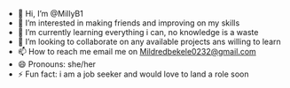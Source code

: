 - 👋 Hi, I’m @MillyB1
- 👀 I’m interested in making friends and improving on my skills
- 🌱 I’m currently learning everything i can, no knowledge is a waste
- 💞️ I’m looking to collaborate on any available projects ans willing to learn 
- 📫 How to reach me email me on Mildredbekele0232@gmail.com
- 😄 Pronouns: she/her
- ⚡ Fun fact: i am a job seeker and would love to land a role soon

<!---
MillyB1/MillyB1 is a ✨ special ✨ repository because its `README.md` (this file) appears on your GitHub profile.
You can click the Preview link to take a look at your changes.
--->
